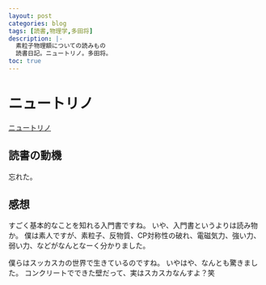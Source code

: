 ```yaml
---
layout: post
categories: blog
tags: [読書,物理学,多田将]
description: |-
  素粒子物理額についての読みもの
  読書日記。ニュートリノ。多田将。
toc: true
---
```


# ニュートリノ

[ニュートリノ](https://www.amazon.co.jp/ニュートリノ-イースト新書Q-多田将/dp/478168016X/ref=nodl_)

## 読書の動機

忘れた。

## 感想

すごく基本的なことを知れる入門書ですね。
いや、入門書というよりは読み物か。
僕は素人ですが、素粒子、反物質、CP対称性の破れ、電磁気力、強い力、弱い力、などがなんとなーく分かりました。

僕らはスッカスカの世界で生きているのですね。
いやはや、なんとも驚きました。
コンクリートでできた壁だって、実はスカスカなんすよ？笑
